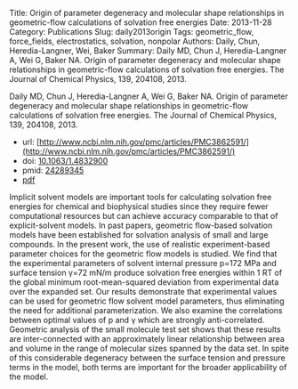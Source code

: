 Title: Origin of parameter degeneracy and molecular shape relationships in geometric-flow calculations of solvation free energies
Date: 2013-11-28
Category: Publications
Slug: daily2013origin
Tags: geometric_flow, force_fields, electrostatics, solvation, nonpolar
Authors: Daily, Chun, Heredia-Langner, Wei, Baker
Summary: Daily MD, Chun J, Heredia-Langner A, Wei G, Baker NA. Origin of parameter degeneracy and molecular shape relationships in geometric-flow calculations of solvation free energies. The Journal of Chemical Physics, 139, 204108, 2013. 

Daily MD, Chun J, Heredia-Langner A, Wei G, Baker NA. Origin of parameter degeneracy and molecular shape relationships in geometric-flow calculations of solvation free energies. The Journal of Chemical Physics, 139, 204108, 2013. 

* url: [http://www.ncbi.nlm.nih.gov/pmc/articles/PMC3862591/](http://www.ncbi.nlm.nih.gov/pmc/articles/PMC3862591/)
* doi: [10.1063/1.4832900](http://dx.doi.org/10.1063/1.4832900)
* pmid: [24289345](http://www.ncbi.nlm.nih.gov/pubmed/24289345)
* [pdf](http://sobolevnrm.github.io/papers/daily2013origin.pdf)

Implicit solvent models are important tools for calculating solvation free energies for chemical and biophysical studies since they require fewer computational resources but can achieve accuracy comparable to that of explicit-solvent models. In past papers, geometric flow-based solvation models have been established for solvation analysis of small and large compounds. In the present work, the use of realistic experiment-based parameter choices for the geometric flow models is studied. We find that the experimental parameters of solvent internal pressure p=172 MPa and surface tension γ=72 mN/m produce solvation free energies within 1 RT of the global minimum root-mean-squared deviation from experimental data over the expanded set. Our results demonstrate that experimental values can be used for geometric flow solvent model parameters, thus eliminating the need for additional parameterization. We also examine the correlations between optimal values of p and γ which are strongly anti-correlated. Geometric analysis of the small molecule test set shows that these results are inter-connected with an approximately linear relationship between area and volume in the range of molecular sizes spanned by the data set. In spite of this considerable degeneracy between the surface tension and pressure terms in the model, both terms are important for the broader applicability of the model.
